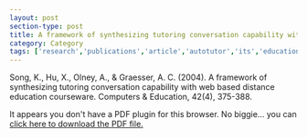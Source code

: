 ```yaml
---
layout: post
section-type: post
title: A framework of synthesizing tutoring conversation capability with web based distance education courseware
category: Category
tags: ['research','publications','article','autotutor','its','education-research','discourse']
---
```

Song, K., Hu, X., Olney, A., & Graesser, A. C. (2004). A framework of synthesizing tutoring conversation capability with web based distance education courseware. Computers & Education, 42(4), 375-388. 

<object data="https://blogs.memphis.edu/aolney/files/2019/10/A-framework-of-synthesizing-tutoring-conversation-capability-with-web-based-distance-education-courseware.pdf" type="application/pdf" width="100%" height="600px">
 
  <p>It appears you don't have a PDF plugin for this browser.
  No biggie... you can <a href="https://blogs.memphis.edu/aolney/files/2019/10/A-framework-of-synthesizing-tutoring-conversation-capability-with-web-based-distance-education-courseware.pdf">click here to
  download the PDF file.</a></p>
  
</object>
